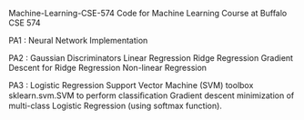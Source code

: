 Machine-Learning-CSE-574
Code for Machine Learning Course at Buffalo CSE 574

PA1 :
Neural Network Implementation


PA2 :
Gaussian Discriminators
Linear Regression
Ridge Regression
Gradient Descent for Ridge Regression
Non-linear Regression


PA3 :
Logistic Regression
Support Vector Machine (SVM) toolbox sklearn.svm.SVM to perform classiﬁcation
Gradient descent minimization of multi-class Logistic Regression (using softmax function).

